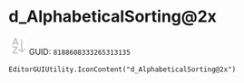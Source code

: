 # d_AlphabeticalSorting@2x
![](/img/d_AlphabeticalSorting@2x.png)
GUID: `8188608333265313135`
```
EditorGUIUtility.IconContent("d_AlphabeticalSorting@2x")
```
